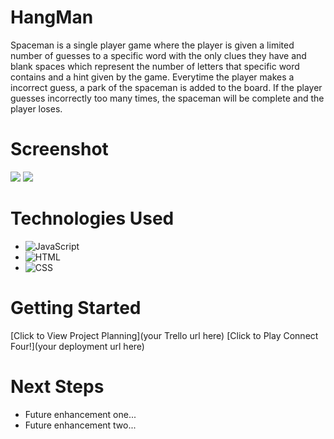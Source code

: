 # HangMan
Spaceman is a single player game where the player is given a limited number of guesses to a specific word with the only clues they have and blank spaces which represent the number of letters that specific word contains and a hint given by the game. Everytime the player makes a incorrect guess, a park of the spaceman is added to the board. If the player guesses incorrectly too many times, the spaceman will be complete and the player loses.

# Screenshot

<img src="url to your image on imgur">
<img src="url to your image on imgur">

# Technologies Used

- ![JavaScript](https://img.shields.io/badge/-JavaScript-05122A?style=flat&logo=javascript)
- ![HTML](https://img.shields.io/badge/-HTML5-05122A?style=flat&logo=html5)
- ![CSS](https://img.shields.io/badge/-CSS-05122A?style=flat&logo=css3)


# Getting Started

[Click to View Project Planning](your Trello url here)
[Click to Play Connect Four!](your deployment url here)

# Next Steps

- Future enhancement one...
- Future enhancement two... 